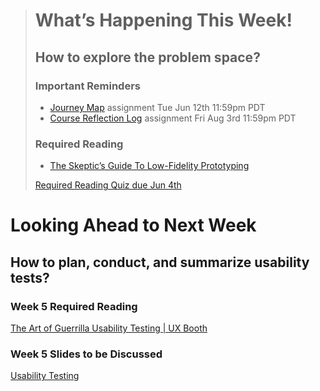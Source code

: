 > # What’s Happening This Week!
> ## How to explore the problem space?
> ### Important Reminders
> * [Journey Map](https://trysakai.longsight.com/portal/directtool/0ee2ea22-6216-4625-b0c1-021535e61830/) assignment <span class='badge'> Tue Jun 12th 11:59pm PDT</span>
> * [Course Reflection Log](https://trysakai.longsight.com/portal/directtool/0ee2ea22-6216-4625-b0c1-021535e61830/) assignment <span class='badge'> Fri Aug 3rd 11:59pm PDT</span>
>
> ### Required Reading
> * [The Skeptic’s Guide To Low-Fidelity Prototyping](https://www.smashingmagazine.com/2014/10/the-skeptics-guide-to-low-fidelity-prototyping/)
>
> [Required Reading Quiz due Jun 4th](https://trysakai.longsight.com/portal/directtool/c0d1a2d1-c589-4bdc-b1d8-af14e4707005/ ':class=button')

# Looking Ahead to Next Week
## How to plan, conduct, and summarize usability tests?
### Week 5 Required Reading
<a class="embedly-card" data-card-controls="0" data-card-align="left" href="http://www.uxbooth.com/articles/the-art-of-guerrilla-usability-testing/">The Art of Guerrilla Usability Testing | UX Booth</a>


### Week 5 Slides to be Discussed
[Usability Testing](https://www.google.ca/slides/about/)
